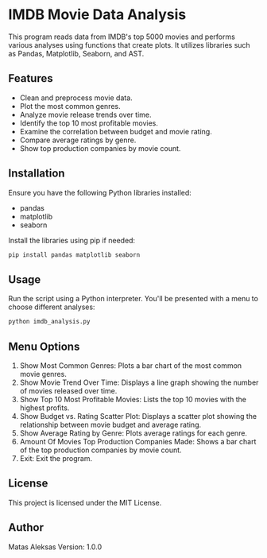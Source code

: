 # IMDB Movie Data Analysis

This program reads data from IMDB's top 5000 movies and performs various analyses using functions that create plots. It utilizes libraries such as Pandas, Matplotlib, Seaborn, and AST.

## Features

- Clean and preprocess movie data.
- Plot the most common genres.
- Analyze movie release trends over time.
- Identify the top 10 most profitable movies.
- Examine the correlation between budget and movie rating.
- Compare average ratings by genre.
- Show top production companies by movie count.

## Installation

Ensure you have the following Python libraries installed:

- pandas
- matplotlib
- seaborn

Install the libraries using pip if needed:

```bash
pip install pandas matplotlib seaborn
```

## Usage

Run the script using a Python interpreter. You'll be presented with a menu to choose different analyses:

```bash
python imdb_analysis.py
```

## Menu Options

1. Show Most Common Genres: Plots a bar chart of the most common movie genres.
2. Show Movie Trend Over Time: Displays a line graph showing the number of movies released over time.
3. Show Top 10 Most Profitable Movies: Lists the top 10 movies with the highest profits.
4. Show Budget vs. Rating Scatter Plot: Displays a scatter plot showing the relationship between movie budget and average rating.
5. Show Average Rating by Genre: Plots average ratings for each genre.
6. Amount Of Movies Top Production Companies Made: Shows a bar chart of the top production companies by movie count.
7. Exit: Exit the program.

## License

This project is licensed under the MIT License.

## Author

Matas Aleksas
Version: 1.0.0
